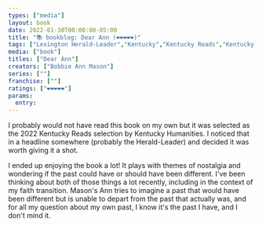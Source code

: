 ```yaml
---
types: ["media"]
layout: book
date: 2022-01-30T00:00:00-05:00
title: "📚 bookblog: Dear Ann (❤️❤️❤️❤️❤️)"
tags: ["Lexington Herald-Leader","Kentucky","Kentucky Reads","Kentucky Humanities","faith transition","Dear Ann","Bobbie Ann Mason"]
media: ["book"]
titles: ["Dear Ann"]
creators: ["Bobbie Ann Mason"]
series: [""]
franchise: [""]
ratings: ["❤️❤️❤️❤️❤️"]
params:
  entry: 
---
```


I probably would not have read this book on my own but it was selected as the 2022 Kentucky Reads selection by Kentucky Humanities. I noticed that in a headline somewhere (probably the Herald-Leader) and decided it was worth giving it a shot.

I ended up enjoying the book a lot! It plays with themes of nostalgia and wondering if the past could have or should have been different. I've been thinking about both of those things a lot recently, including in the context of my faith transition. Mason's Ann tries to imagine a past that would have been different but is unable to depart from the past that actually was, and for all my question about my own past, I know it's the past I have, and I don't mind it.